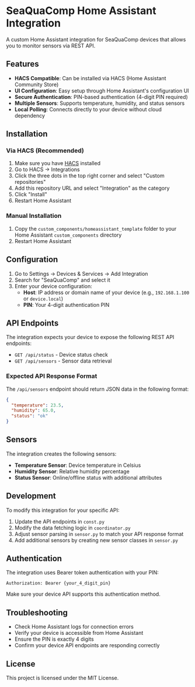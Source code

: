 # SeaQuaComp Home Assistant Integration

A custom Home Assistant integration for SeaQuaComp devices that allows you to monitor sensors via REST API.

## Features

- **HACS Compatible**: Can be installed via HACS (Home Assistant Community Store)
- **UI Configuration**: Easy setup through Home Assistant's configuration UI
- **Secure Authentication**: PIN-based authentication (4-digit PIN required)
- **Multiple Sensors**: Supports temperature, humidity, and status sensors
- **Local Polling**: Connects directly to your device without cloud dependency

## Installation

### Via HACS (Recommended)

1. Make sure you have [HACS](https://hacs.xyz/) installed
2. Go to HACS → Integrations
3. Click the three dots in the top right corner and select "Custom repositories"
4. Add this repository URL and select "Integration" as the category
5. Click "Install"
6. Restart Home Assistant

### Manual Installation

1. Copy the `custom_components/homeassistant_template` folder to your Home Assistant `custom_components` directory
2. Restart Home Assistant

## Configuration

1. Go to Settings → Devices & Services → Add Integration
2. Search for "SeaQuaComp" and select it
3. Enter your device configuration:
   - **Host**: IP address or domain name of your device (e.g., `192.168.1.100` or `device.local`)
   - **PIN**: Your 4-digit authentication PIN

## API Endpoints

The integration expects your device to expose the following REST API endpoints:

- `GET /api/status` - Device status check
- `GET /api/sensors` - Sensor data retrieval

### Expected API Response Format

The `/api/sensors` endpoint should return JSON data in the following format:

```json
{
  "temperature": 23.5,
  "humidity": 65.0,
  "status": "ok"
}
```

## Sensors

The integration creates the following sensors:

- **Temperature Sensor**: Device temperature in Celsius
- **Humidity Sensor**: Relative humidity percentage
- **Status Sensor**: Online/offline status with additional attributes

## Development

To modify this integration for your specific API:

1. Update the API endpoints in `const.py`
2. Modify the data fetching logic in `coordinator.py`
3. Adjust sensor parsing in `sensor.py` to match your API response format
4. Add additional sensors by creating new sensor classes in `sensor.py`

## Authentication

The integration uses Bearer token authentication with your PIN:

```
Authorization: Bearer {your_4_digit_pin}
```

Make sure your device API supports this authentication method.

## Troubleshooting

- Check Home Assistant logs for connection errors
- Verify your device is accessible from Home Assistant
- Ensure the PIN is exactly 4 digits
- Confirm your device API endpoints are responding correctly

## License

This project is licensed under the MIT License.
